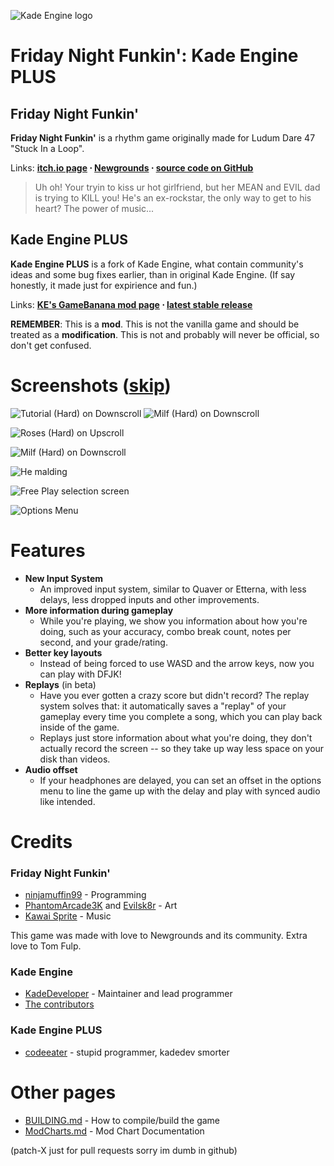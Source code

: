 ![Kade Engine logo](https://raw.githubusercontent.com/toxichead/Kade-Engine-Plus/master/KadeEngineLogoPlus.png)

# Friday Night Funkin': Kade Engine PLUS
## Friday Night Funkin'
**Friday Night Funkin'** is a rhythm game originally made for Ludum Dare 47 "Stuck In a Loop".

Links: **[itch.io page](https://ninja-muffin24.itch.io/funkin) ⋅ [Newgrounds](https://www.newgrounds.com/portal/view/770371) ⋅ [source code on GitHub](https://github.com/ninjamuffin99/Funkin)**
> Uh oh! Your tryin to kiss ur hot girlfriend, but her MEAN and EVIL dad is trying to KILL you! He's an ex-rockstar, the only way to get to his heart? The power of music... 

## Kade Engine PLUS
**Kade Engine PLUS** is a fork of Kade Engine, what contain community's ideas and some bug fixes earlier, than in original Kade Engine.
(If say honestly, it made just for expirience and fun.)

Links: **[KE's GameBanana mod page](https://gamebanana.com/gamefiles/16761) ⋅ [latest stable release](https://github.com/toxichead/Kade-Engine-Plus/releases/latest)**

**REMEMBER**: This is a **mod**. This is not the vanilla game and should be treated as a **modification**. This is not and probably will never be official, so don't get confused.

# Screenshots ([skip](#Features))

![Tutorial (Hard) on Downscroll](https://user-images.githubusercontent.com/15311104/113989685-fa5aea80-9850-11eb-9180-f5819a774c79.gif) ![Milf (Hard) on Downscroll](https://user-images.githubusercontent.com/15311104/113990845-2c208100-9852-11eb-8e6d-f1c9e8439871.gif)

![Roses (Hard) on Upscroll](https://user-images.githubusercontent.com/15311104/113993573-e31dfc00-9854-11eb-82ae-1f29dc8a0b04.png)

![Milf (Hard) on Downscroll](https://user-images.githubusercontent.com/15311104/113991654-f4660900-9852-11eb-8c3d-f3927571f19b.png)

![He malding](https://user-images.githubusercontent.com/15311104/113993693-02b52480-9855-11eb-9975-eb8a7a1be8d1.png)

![Free Play selection screen](https://i.imgur.com/LR0eWIC.png)

![Options Menu](https://i.imgur.com/LBXW9C1.png)

# Features

 - **New Input System**
	 - An improved input system, similar to Quaver or Etterna, with less delays, less dropped inputs and other improvements.
 - **More information during gameplay**
	 - While you're playing, we show you information about how you're doing, such as your accuracy, combo break count, notes per second, and your grade/rating.
 - **Better key layouts**
	 - Instead of being forced to use WASD and the arrow keys, now you can play with DFJK!
 - **Replays** (in beta)
	 - Have you ever gotten a crazy score but didn't record? The replay system solves that: it automatically saves a "replay" of your gameplay every time you complete a song, which you can play back inside of the game. 
	 - Replays just store information about what you're doing, they don't actually record the screen -- so they take up way less space on your disk than videos.
 - **Audio offset**
	 - If your headphones are delayed, you can set an offset in the options menu to line the game up with the delay and play with synced audio like intended.

# Credits
### Friday Night Funkin'
 - [ninjamuffin99](https://twitter.com/ninja_muffin99) - Programming
 - [PhantomArcade3K](https://twitter.com/phantomarcade3k) and [Evilsk8r](https://twitter.com/evilsk8r) - Art
 - [Kawai Sprite](https://twitter.com/kawaisprite) - Music

This game was made with love to Newgrounds and its community. Extra love to Tom Fulp.
### Kade Engine
- [KadeDeveloper](https://twitter.com/KadeDeveloper) - Maintainer and lead programmer
- [The contributors](https://github.com/KadeDev/Kade-Engine/graphs/contributors)

### Kade Engine PLUS
- [codeeater](https://twitter.com/codeeater_) - stupid programmer, kadedev smorter

# Other pages
 - [BUILDING.md](https://github.com/toxichead/Kade-Engine-Plus/blob/master/BUILDING.md) - How to compile/build the game
 - [ModCharts.md](https://github.com/toxichead/Kade-Engine-Plus/blob/master/ModCharts.md) - Mod Chart Documentation

(patch-X just for pull requests sorry im dumb in github)

